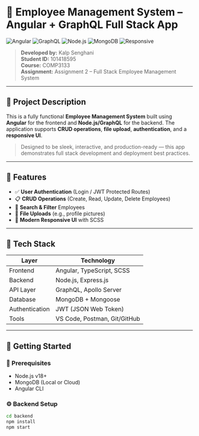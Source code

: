 # 🚀 Employee Management System – Angular + GraphQL Full Stack App

![Angular](https://img.shields.io/badge/Angular-Framework-red)
![GraphQL](https://img.shields.io/badge/GraphQL-API-blueviolet)
![Node.js](https://img.shields.io/badge/Node.js-Backend-green)
![MongoDB](https://img.shields.io/badge/MongoDB-Database-brightgreen)
![Responsive](https://img.shields.io/badge/UI-Responsive-lightblue)

> **Developed by:** Kalp Senghani  
> **Student ID:** 101418595  
> **Course:** COMP3133  
> **Assignment:** Assignment 2 – Full Stack Employee Management System

---

## 🧩 Project Description

This is a fully functional **Employee Management System** built using **Angular** for the frontend and **Node.js/GraphQL** for the backend. The application supports **CRUD operations**, **file upload**, **authentication**, and a **responsive UI**.

> Designed to be sleek, interactive, and production-ready — this app demonstrates full stack development and deployment best practices.

---

## 📁 Features

- ✅ **User Authentication** (Login / JWT Protected Routes)
- 📋 **CRUD Operations** (Create, Read, Update, Delete Employees)
- 🔎 **Search & Filter** Employees
- 📂 **File Uploads** (e.g., profile pictures)
- 💅 **Modern Responsive UI** with SCSS

---

## 🧱 Tech Stack

| Layer         | Technology                  |
|--------------|-----------------------------|
| Frontend     | Angular, TypeScript, SCSS   |
| Backend      | Node.js, Express.js         |
| API Layer    | GraphQL, Apollo Server      |
| Database     | MongoDB + Mongoose          |
| Authentication | JWT (JSON Web Token)     |
| Tools        | VS Code, Postman, Git/GitHub |

---

## 🚦 Getting Started

### 🔧 Prerequisites

- Node.js v18+
- MongoDB (Local or Cloud)
- Angular CLI

### ⚙️ Backend Setup

```bash
cd backend
npm install
npm start
